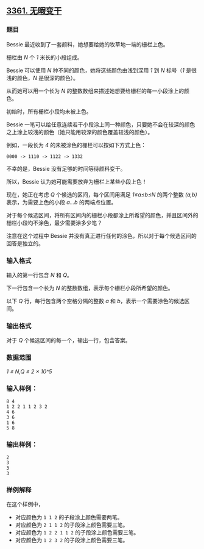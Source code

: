 ## [3361. 无暇变干](https://www.acwing.com/problem/content/3364/)

### 题目

Bessie 最近收到了一套颜料，她想要给她的牧草地一端的栅栏上色。

栅栏由 *N* 个 *1* 米长的小段组成。

Bessie 可以使用 *N* 种不同的颜色，她将这些颜色由浅到深用 *1* 到 *N* 标号（*1* 是很浅的颜色，*N* 是很深的颜色）。

从而她可以用一个长为 *N* 的整数数组来描述她想要给栅栏的每一小段涂上的颜色。

初始时，所有栅栏小段均未被上色。

Bessie 一笔可以给任意连续若干小段涂上同一种颜色，只要她不会在较深的颜色之上涂上较浅的颜色（她只能用较深的颜色覆盖较浅的颜色）。

例如，一段长为 *4* 的未被涂色的栅栏可以按如下方式上色：

```
0000 -> 1110 -> 1122 -> 1332
```

不幸的是，Bessie 没有足够的时间等待颜料变干。

所以，Bessie 认为她可能需要放弃为栅栏上某些小段上色！

现在，她正在考虑 *Q* 个候选的区间，每个区间用满足 *1≤a≤b≤N* 的两个整数 *(a,b)* 表示，为需要上色的小段 *a…b* 的两端点位置。

对于每个候选区间，将所有区间内的栅栏小段都涂上所希望的颜色，并且区间外的栅栏小段均不涂色，最少需要涂多少笔？

注意在这个过程中 Bessie 并没有真正进行任何的涂色，所以对于每个候选区间的回答是独立的。

### 输入格式

输入的第一行包含 *N* 和 *Q*。

下一行包含一个长为 *N* 的整数数组，表示每个栅栏小段所希望的颜色。

以下 *Q* 行，每行包含两个空格分隔的整数 *a* 和 *b*，表示一个需要涂色的候选区间。

### 输出格式

对于 *Q* 个候选区间的每一个，输出一行，包含答案。

### 数据范围

*1 ≤ N,Q ≤ 2 × 10^5*

### 输入样例：

```
8 4
1 2 2 1 1 2 3 2
4 6
3 6
1 6
5 8
```

### 输出样例：

```
2
3
3
3
```

### 样例解释

在这个样例中，

- 对应颜色为 `1 1 2` 的子段涂上颜色需要两笔。
- 对应颜色为 `2 1 1 2` 的子段涂上颜色需要三笔。
- 对应颜色为 `1 2 2 1 1 2` 的子段涂上颜色需要三笔。
- 对应颜色为 `1 2 3 2` 的子段涂上颜色需要三笔。
